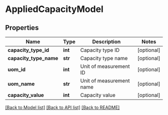 # AppliedCapacityModel

## Properties
Name | Type | Description | Notes
------------ | ------------- | ------------- | -------------
**capacity_type_id** | **int** | Capacity type ID | [optional] 
**capacity_type_name** | **str** | Capacity type name | [optional] 
**uom_id** | **int** | Unit of measurement ID | [optional] 
**uom_name** | **str** | Unit of measurement name | [optional] 
**capacity_value** | **int** | Capacity value | [optional] 

[[Back to Model list]](../README.md#documentation-for-models) [[Back to API list]](../README.md#documentation-for-api-endpoints) [[Back to README]](../README.md)


